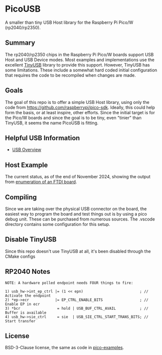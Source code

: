 # PicoUSB

A smaller than tiny USB Host library for the Raspberry Pi Pico/W (rp2040/rp2350).

## Summary

The rp2040/rp2350 chips in the Raspberry Pi Pico/W boards support USB Host and
USB Device modes. Most examples and implementations use the excellent
[TinyUSB](https://github.com/hathach/tinyusb) library to provide this support.
However, TinyUSB has some limitations. These include a somewhat hard coded
initial configuration that requires the code to be recompiled when changes are
made.

## Goals

The goal of this repo is to offer a simple USB Host library, using only the code
from https://github.com/raspberrypi/pico-sdk. Ideally, this could help form the
basis, or at least inspire, other efforts. Since the initial target is for the
Pico/W boards and since the goal is to be tiny, even "tinier" than TinyUSB, it
seems the name PicoUSB is fitting.

## Helpful USB Information

* [USB Overview](https://github.com/shreeve/picousb/blob/main/docs/usb-overview.md)

## Host Example

The current status, as of the end of November 2024, showing the output from
[enumeration of an FTDI board](https://github.com/shreeve/picousb/blob/main/docs/enumeration.md).

## Compiling

Since we are taking over the physical USB connector on the board, the
easiest way to program the board and test things out is by using a
pico debug unit. These can be purchased from numerous sources. The .vscode
directory contains some configuration for this setup.

## Disable TinyUSB

Since this repo doesn't use TinyUSB at all, it's been disabled through the CMake configs

## RP2040 Notes

```
NOTE: A hardware polled endpoint needs FOUR things to fire:

1) usb_hw->int_ep_ctrl |= (1 << epn)                          ; // Activate the endpoint
2) *ep->ecr            |= EP_CTRL_ENABLE_BITS                 ; // Enable EP in ecr
3) *bcr                 = hold | USB_BUF_CTRL_AVAIL           ; // Buffer is available
4) usb_hw->sie_ctrl     = sie  | USB_SIE_CTRL_START_TRANS_BITS; // Start transfer
```

## License

BSD-3-Clause license, the same as code in [pico-examples](https://github.com/raspberrypi/pico-examples/tree/master/usb/device/dev_lowlevel).
